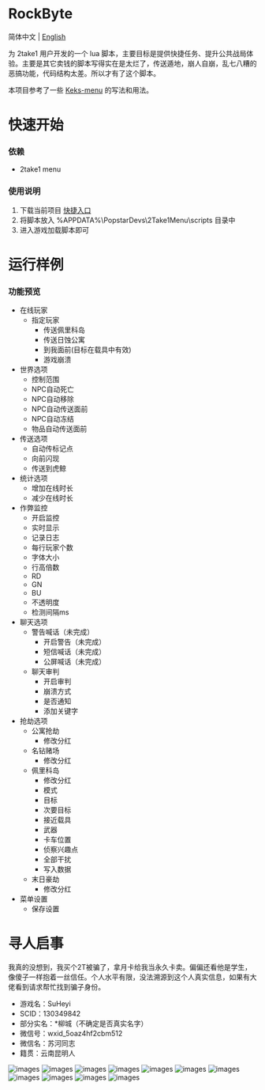 # RockByte

简体中文 | [English](./README_EN.md)

为 2take1 用户开发的一个 lua 脚本，主要目标是提供快捷任务、提升公共战局体验。主要是其它卖钱的脚本写得实在是太烂了，传送遁地，崩人自崩，乱七八糟的恶搞功能，代码结构太差。所以才有了这个脚本。

本项目参考了一些 [Keks-menu](https://github.com/kektram/Keks-menu) 的写法和用法。

# 快速开始

### 依赖

+ 2take1 menu

### 使用说明

1. 下载当前项目 [快捷入口](https://github.com/0xn0ne/RockByte2take1/releases)
2. 将脚本放入 %APPDATA%\PopstarDevs\2Take1Menu\scripts 目录中
3. 进入游戏加载脚本即可

# 运行样例

### 功能预览

+ 在线玩家
  + 指定玩家
    + 传送佩里科岛
    + 传送日蚀公寓
    + 到我面前(目标在载具中有效)
    + 游戏崩溃
+ 世界选项
  + 控制范围
  + NPC自动死亡
  + NPC自动移除
  + NPC自动传送面前
  + NPC自动冻结
  + 物品自动传送面前
+ 传送选项
  + 自动传标记点
  + 向前闪现
  + 传送到虎鲸
+ 统计选项
  + 增加在线时长
  + 减少在线时长
+ 作弊监控
  + 开启监控
  + 实时显示
  + 记录日志
  + 每行玩家个数
  + 字体大小
  + 行高倍数
  + RD
  + GN
  + BU
  + 不透明度
  + 检测间隔ms
+ 聊天选项
  + 警告喊话（未完成）
    + 开启警告（未完成）
    + 短信喊话（未完成）
    + 公屏喊话（未完成）
  + 聊天审判
    + 开启审判
    + 崩溃方式
    + 是否通知
    + 添加关键字
+ 抢劫选项
  + 公寓抢劫
    + 修改分红
  + 名钻赌场
    + 修改分红
  + 佩里科岛
    + 修改分红
    + 模式
    + 目标
    + 次要目标
    + 接近载具
    + 武器
    + 卡车位置
    + 侦察兴趣点
    + 全部干扰
    + 写入数据
  + 末日豪劫
    + 修改分红
+ 菜单设置
  + 保存设置

# 寻人启事

我真的没想到，我买个2T被骗了，拿月卡给我当永久卡卖。偏偏还看他是学生，像傻子一样抱着一丝信任。个人水平有限，没法溯源到这个人真实信息，如果有大佬看到请求帮忙找到骗子身份。

+ 游戏名：SuHeyi
+ SCID：130349842
+ 部分实名：\*柳城（不确定是否真实名字）
+ 微信号：wxid_5oaz4hf2cbm512
+ 微信名：苏河同志
+ 籍贯：云南昆明人

![images](./images/Screenshot_20220404_205437.jpg)
![images](./images/Screenshot_20220404_205458.jpg)
![images](./images/Screenshot_20220404_205542.jpg)
![images](./images/Screenshot_20220404_205604.jpg)
![images](./images/Screenshot_20220404_205625.jpg)
![images](./images/Screenshot_20220404_205641.jpg)
![images](./images/Screenshot_20220404_205702.jpg)
![images](./images/Screenshot_20220404_205720.jpg)
![images](./images/Screenshot_20220404_205736.jpg)
![images](./images/Screenshot_20220404_205753.jpg)
![images](./images/Screenshot_20220404_205806.jpg)
